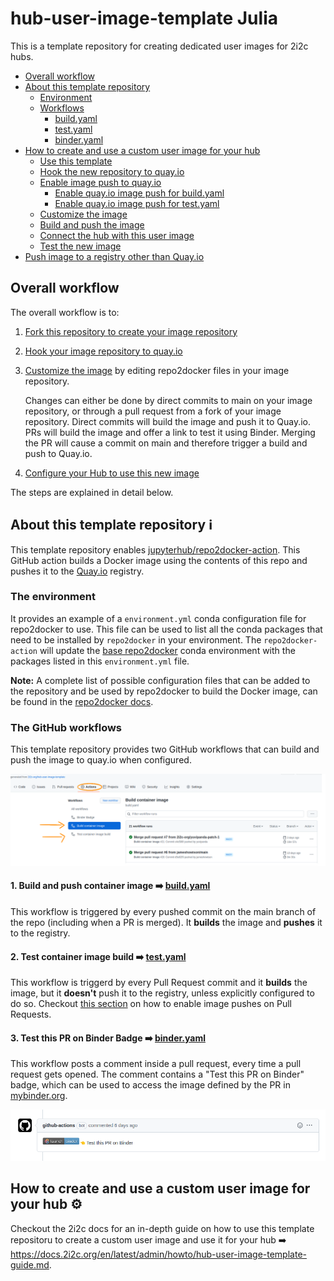 # hub-user-image-template Julia

This is a template repository for creating dedicated user images for 2i2c hubs.

<!-- TOC depthFrom:1 depthTo:6 withLinks:1 updateOnSave:1 orderedList:0 -->

- [Overall workflow](#overall-workflow)
- [About this template repository](#about-this-template-repository-information_source)
  - [Environment](#the-environment)
  - [Workflows](#the-github-workflows)
    - [build.yaml](#1-build-and-push-container-image-arrow_right-buildyaml)
    - [test.yaml](#2-test-container-image-build-arrow_right-testyamll)
    - [binder.yaml](#3-test-this-pr-on-binder-badge-arrowright-binderyaml)
- [How to create and use a custom user image for your hub](#how-to-create-and-use-a-custom-user-image-for-your-hub-gear)
  - [Use this template](#1-use-this-template)
  - [Hook the new repository to quay.io](#2-hook-the-new-repository-to-quayio)
  - [Enable image push to quay.io](#3-enable-image-push-to-quayio)
      - [Enable quay.io image push for build.yaml](#enable-quayio-image-push-for-buildyaml)
      - [Enable quay.io image push for test.yaml](#enable-quayio-image-push-for-testyaml)
  - [Customize the image](#4-customize-the-image)
  - [Build and push the image](#5-build-and-push-the-image)
  - [Connect the hub with this user image](#6-connect-the-hub-with-this-user-image)
  - [Test the new image](#7-test-the-new-image)
- [Push image to a registry other than Quay.io](#push-image-to-a-registry-other-than-quayio-cloud)

<!-- /TOC -->

## Overall workflow

The overall workflow is to:

1. [Fork this repository to create your image repository](#1-use-this-template)

2. [Hook your image repository to quay.io](#2-hook-the-new-repository-to-quayio)

3. [Customize the image](#4-customize-the-image) by editing repo2docker files in your image repository.

   Changes can either be done by direct commits to main on your image repository, or through a pull request from a fork of your image repository. Direct commits will build the image and push it to Quay.io. PRs will build the image and offer a link to test it using Binder. Merging the PR will cause a commit on main and therefore trigger a build and push to Quay.io.

4. [Configure your Hub to use this new image](#6-connect-the-hub-with-this-user-image)

The steps are explained in detail below.

## About this template repository :information_source:

This template repository enables [jupyterhub/repo2docker-action](https://github.com/jupyterhub/repo2docker-action).
This GitHub action builds a Docker image using the contents of this repo and pushes it to the [Quay.io](https://quay.io/) registry.

### The environment

It provides an example of a `environment.yml` conda configuration file for repo2docker to use.
This file can be used to list all the conda packages that need to be installed by `repo2docker` in your environment.
The `repo2docker-action` will update the [base repo2docker](https://github.com/jupyterhub/repo2docker/blob/HEAD/repo2docker/buildpacks/conda/environment.yml) conda environment with the packages listed in this `environment.yml` file.

**Note:**
A complete list of possible configuration files that can be added to the repository and be used by repo2docker to build the Docker image, can be found in the [repo2docker docs](https://repo2docker.readthedocs.io/en/latest/config_files.html#configuration-files).

### The GitHub workflows

This template repository provides two GitHub workflows that can build and push the image to quay.io when configured.

![Workflows](images/workflows.png)

#### 1. Build and push container image :arrow_right: [build.yaml](https://github.com/2i2c-org/hub-user-image-template/blob/main/.github/workflows/build.yaml)

This workflow is triggered by every pushed commit on the main branch of the repo (including when a PR is merged).
It **builds** the image and **pushes** it to the registry.

#### 2. Test container image build :arrow_right: [test.yaml](https://github.com/2i2c-org/hub-user-image-template/blob/MAIN/.github/workflows/test.yaml)

This workflow is triggerd by every Pull Request commit and it **builds** the image, but it **doesn't** push it to the registry, unless explicitly configured to do so. Checkout [this section](#enable-quayio-image-push-for-testyaml) on how to enable image pushes on Pull Requests.

#### 3. Test this PR on Binder Badge :arrow_right: [binder.yaml](https://github.com/2i2c-org/hub-user-image-template/blob/MAIN/.github/workflows/binder.yaml)

This workflow posts a comment inside a pull request, every time a pull request gets opened. The comment contains a "Test this PR on Binder" badge, which can be used to access the image defined by the PR in [mybinder.org](https://mybinder.org/).

![Test this PR on Binder](images/binder-badge.png)

## How to create and use a custom user image for your hub :gear:

Checkout the 2i2c docs for an in-depth guide on how to use this template repositoru to create a custom user image and use it for your hub :arrow_right: https://docs.2i2c.org/en/latest/admin/howto/hub-user-image-template-guide.md.
